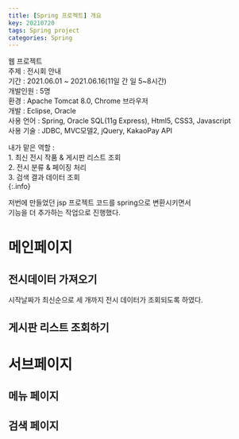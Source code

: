 ```yaml
---
title: [Spring 프로젝트] 개요
key: 20210720
tags: Spring project
categories: Spring
---
```

  

웹 프로젝트  
주제 : 전시회 안내  
기간 : 2021.06.01 ~ 2021.06.16(11일 간 일 5~8시간)  
개발인원 : 5명  
환경 : Apache Tomcat 8.0, Chrome 브라우저  
개발 : Eclipse, Oracle  
사용 언어 : Spring, Oracle SQL(11g Express), Html5, CSS3, Javascript  
사용 기술 : JDBC, MVC모델2, jQuery, KakaoPay API  

  
내가 맡은 역할 :  
    1. 최신 전시 작품 & 게시판 리스트 조회  
    2. 전시 분류 & 페이징 처리  
    3. 검색 결과 데이터 조회  
{:.info}

저번에 만들었던 jsp 프로젝트 코드를 spring으로 변환시키면서  
기능을 더 추가하는 작업으로 진행했다.

# 메인페이지

## 전시데이터 가져오기 
시작날짜가 최신순으로 세 개까지 전시 데이터가 조회되도록 하였다.

## 게시판 리스트 조회하기

# 서브페이지

## 메뉴 페이지

## 검색 페이지